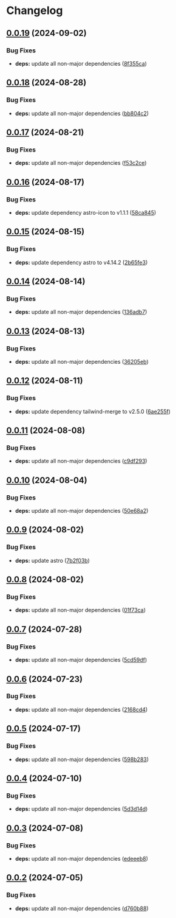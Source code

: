 # Changelog

## [0.0.19](https://github.com/ShoGinn/k2aerospace.org/compare/v0.0.18...v0.0.19) (2024-09-02)


### Bug Fixes

* **deps:** update all non-major dependencies ([8f355ca](https://github.com/ShoGinn/k2aerospace.org/commit/8f355ca65704938923ac1023149f46e8d87170c0))

## [0.0.18](https://github.com/ShoGinn/k2aerospace.org/compare/v0.0.17...v0.0.18) (2024-08-28)


### Bug Fixes

* **deps:** update all non-major dependencies ([bb804c2](https://github.com/ShoGinn/k2aerospace.org/commit/bb804c2dfb2b45db6c59e291f87f653d712555ce))

## [0.0.17](https://github.com/ShoGinn/k2aerospace.org/compare/v0.0.16...v0.0.17) (2024-08-21)


### Bug Fixes

* **deps:** update all non-major dependencies ([f53c2ce](https://github.com/ShoGinn/k2aerospace.org/commit/f53c2ceae9d1c6f804a1d2ba294db97a519801ee))

## [0.0.16](https://github.com/ShoGinn/k2aerospace.org/compare/v0.0.15...v0.0.16) (2024-08-17)


### Bug Fixes

* **deps:** update dependency astro-icon to v1.1.1 ([58ca845](https://github.com/ShoGinn/k2aerospace.org/commit/58ca845e7ab994cbc79732eff3bebd75fcd8b9cc))

## [0.0.15](https://github.com/ShoGinn/k2aerospace.org/compare/v0.0.14...v0.0.15) (2024-08-15)


### Bug Fixes

* **deps:** update dependency astro to v4.14.2 ([2b65fe3](https://github.com/ShoGinn/k2aerospace.org/commit/2b65fe383adf13d06f4fb70f41b85e6bfefa0afb))

## [0.0.14](https://github.com/ShoGinn/k2aerospace.org/compare/v0.0.13...v0.0.14) (2024-08-14)


### Bug Fixes

* **deps:** update all non-major dependencies ([136adb7](https://github.com/ShoGinn/k2aerospace.org/commit/136adb7181cf77839f8a44ec834b8276007c3cc8))

## [0.0.13](https://github.com/ShoGinn/k2aerospace.org/compare/v0.0.12...v0.0.13) (2024-08-13)


### Bug Fixes

* **deps:** update all non-major dependencies ([36205eb](https://github.com/ShoGinn/k2aerospace.org/commit/36205eb24f6c5906b188b523a8c99f426c1abd72))

## [0.0.12](https://github.com/ShoGinn/k2aerospace.org/compare/v0.0.11...v0.0.12) (2024-08-11)


### Bug Fixes

* **deps:** update dependency tailwind-merge to v2.5.0 ([6ae255f](https://github.com/ShoGinn/k2aerospace.org/commit/6ae255f98010a8e4f59d900f47913ea53fb50ab4))

## [0.0.11](https://github.com/ShoGinn/k2aerospace.org/compare/v0.0.10...v0.0.11) (2024-08-08)


### Bug Fixes

* **deps:** update all non-major dependencies ([c9df293](https://github.com/ShoGinn/k2aerospace.org/commit/c9df29369cc6679fead96eaa80b8bfd2941ce192))

## [0.0.10](https://github.com/ShoGinn/k2aerospace.org/compare/v0.0.9...v0.0.10) (2024-08-04)


### Bug Fixes

* **deps:** update all non-major dependencies ([50e68a2](https://github.com/ShoGinn/k2aerospace.org/commit/50e68a218941b44184cd42b6cb401631537d17ed))

## [0.0.9](https://github.com/ShoGinn/k2aerospace.org/compare/v0.0.8...v0.0.9) (2024-08-02)


### Bug Fixes

* **deps:** update astro ([7b2f03b](https://github.com/ShoGinn/k2aerospace.org/commit/7b2f03bf00c17d0af71f9ef8845d4aa359744e0e))

## [0.0.8](https://github.com/ShoGinn/k2aerospace.org/compare/v0.0.7...v0.0.8) (2024-08-02)

### Bug Fixes

- **deps:** update all non-major dependencies ([01f73ca](https://github.com/ShoGinn/k2aerospace.org/commit/01f73cae9819f677862ac583ba99bd7e5dece4da))

## [0.0.7](https://github.com/ShoGinn/k2aerospace.org/compare/v0.0.6...v0.0.7) (2024-07-28)

### Bug Fixes

- **deps:** update all non-major dependencies ([5cd59df](https://github.com/ShoGinn/k2aerospace.org/commit/5cd59dfd9c0a2c98fa2c79002be8b25c808aa79f))

## [0.0.6](https://github.com/ShoGinn/k2aerospace.org/compare/v0.0.5...v0.0.6) (2024-07-23)

### Bug Fixes

- **deps:** update all non-major dependencies ([2168cd4](https://github.com/ShoGinn/k2aerospace.org/commit/2168cd40457b7bb593fb4760a7c001833ae308fd))

## [0.0.5](https://github.com/ShoGinn/k2aerospace.org/compare/v0.0.4...v0.0.5) (2024-07-17)

### Bug Fixes

- **deps:** update all non-major dependencies ([598b283](https://github.com/ShoGinn/k2aerospace.org/commit/598b2834ace0f54466f61a42f8ebce34592754a9))

## [0.0.4](https://github.com/ShoGinn/k2aerospace.org/compare/v0.0.3...v0.0.4) (2024-07-10)

### Bug Fixes

- **deps:** update all non-major dependencies ([5d3d14d](https://github.com/ShoGinn/k2aerospace.org/commit/5d3d14d9dd068f16e45195ad14ee53671dd4b5ad))

## [0.0.3](https://github.com/ShoGinn/k2aerospace.org/compare/v0.0.2...v0.0.3) (2024-07-08)

### Bug Fixes

- **deps:** update all non-major dependencies ([edeeeb8](https://github.com/ShoGinn/k2aerospace.org/commit/edeeeb8188bc286f3875df76e51bac7da69b48fd))

## [0.0.2](https://github.com/ShoGinn/k2aerospace.org/compare/v0.0.1...v0.0.2) (2024-07-05)

### Bug Fixes

- **deps:** update all non-major dependencies ([d760b88](https://github.com/ShoGinn/k2aerospace.org/commit/d760b88bc1af31ce8cbaa3fe28fd870791a03af5))
